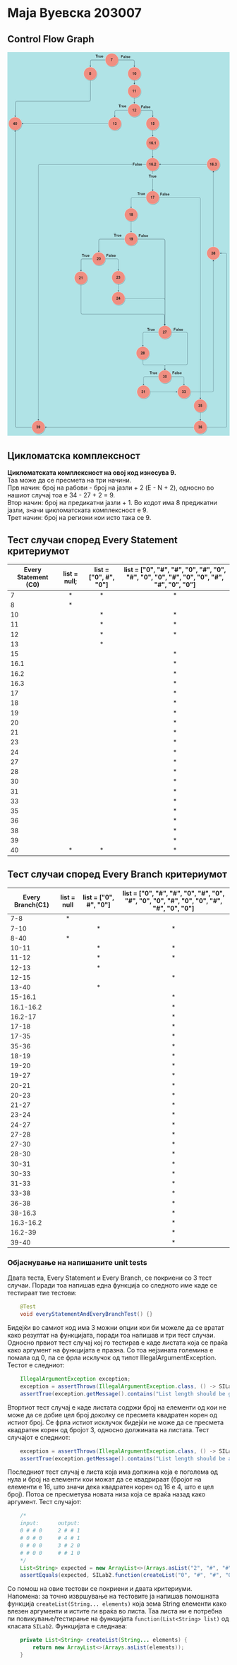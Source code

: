 # Маја Вуевска 203007

## Control Flow Graph
<img src="./SI_Lab2_CFG_203007.png" alt="Control Flow Graph">

## Цикломатска комплексност

**Цикломатската комплексност на овој код изнесува 9.** <br>
Таа може да се пресмета на три начини. <br> 
Прв начин: број на рабови - број на јазли + 2 (E - N + 2), односно во нашиот 
случај тоа е 34 - 27 + 2 = 9. <br>
Втор начин: број на предикатни јазли + 1. Во кодот има 8 предикатни јазли, 
значи цикломатската комплексност е 9. <br>
Трет начин: број на региони кои исто така се 9. 

## Тест случаи според Every Statement критериумот

| **Every Statement (C0)** 	| **list = null;** 	| **list = ["0", #",   "0"]** 	| **list = ["0", "#", "#", "0", "#", "0", "#", "0", "0", "#", "0", "0", "#", "#", "0", "0"]** 	|
|---	|:---:	|:---:	|:---:	|
| 7 	| * 	| * 	| * 	|
| 8 	| * 	|  	|  	|
| 10 	|  	| * 	| * 	|
| 11 	|  	| * 	| * 	|
| 12 	|  	| * 	| * 	|
| 13 	|  	| * 	|  	|
| 15 	|  	|  	| * 	|
| 16.1 	|  	|  	| * 	|
| 16.2 	|  	|  	| * 	|
| 16.3 	|  	|  	| * 	|
| 17 	|  	|  	| * 	|
| 18 	|  	|  	| * 	|
| 19 	|  	|  	| * 	|
| 20 	|  	|  	| * 	|
| 21 	|  	|  	| * 	|
| 23 	|  	|  	| * 	|
| 24 	|  	|  	| * 	|
| 27 	|  	|  	| * 	|
| 28 	|  	|  	| * 	|
| 30 	|  	|  	| * 	|
| 31 	|  	|  	| * 	|
| 33 	|  	|  	| * 	|
| 35 	|  	|  	| * 	|
| 36 	|  	|  	| * 	|
| 38    |   |   | *     |
| 39 	|  	|  	| * 	|
| 40 	| * 	| * 	| *	|                                                 	|

## Тест случаи според Every Branch критериумот

| **Every Branch(C1)** | **list = null** | **list = ["0", #", "0"]** | **list = ["0", "#", "#", "0", "#", "0", "#", "0", "0", "#", "0", "0", "#", "#", "0", "0"]** |
|----------------------|:---------------:|:-------------------------:|:--------------------------------------------------------:|
| 7-8                  | *               |                           |                                                          |
| 7-10                 |                 | *                         | *                                                        |
| 8-40                 | *               |                           |                                                          |
| 10-11                |                 | *                         | *                                                        |
| 11-12                |                 | *                         | *                                                        |
| 12-13                |                 | *                         |                                                          |
| 12-15                |                 |                           | *                                                        |
| 13-40                |                 | *                         |                                                          |
| 15-16.1              |                 |                           | *                                                        |
| 16.1-16.2            |                 |                           | *                                                        |
| 16.2-17              |                 |                           | *                                                        |
| 17-18                |                 |                           | *                                                        |
| 17-35                |                 |                           | *                                                        |
| 35-36                |                 |                           | *                                                        |
| 18-19                |                 |                           | *                                                        |
| 19-20                |                 |                           | *                                                        |
| 19-27                |                 |                           | *                                                        |
| 20-21                |                 |                           | *                                                        |
| 20-23                |                 |                           | *                                                        |
| 21-27                |                 |                           | *                                                        |
| 23-24                |                 |                           | *                                                        |
| 24-27                |                 |                           | *                                                        |
| 27-28                |                 |                           | *                                                        |
| 27-30                |                 |                           | *                                                        |
| 28-30                |                 |                           | *                                                        |
| 30-31                |                 |                           | *                                                        |
| 30-33                |                 |                           | *                                                        |  
| 31-33                |                 |                           | *                                                        | 
| 33-38                |                 |                           | *                                                        |
| 36-38                |                 |                           | *                                                        |
| 38-16.3              |                 |                           | *                                                        |
| 16.3-16.2            |                 |                           | *                                                        |
| 16.2-39              |                 |                           | *                                                        |
| 39-40                |                 |                           | *                                                        |

### Објаснување на напишаните unit tests

Двата теста, Every Statement и Every Branch, се покриени со 3 тест случаи. Поради тоа напишав една функција со следното име каде се тестираат тие тестови: <br>
```java
    @Test
    void everyStatementAndEveryBranchTest() {}
```
Бидејќи во самиот код има 3 можни опции кои би можеле да се вратат како резултат на функцијата, поради тоа напишав и три тест случаи. Односно првиот тест случај кој го тестирав е каде листата која се праќа како аргумент на функцијата е празна. Со тоа нејзината големина е помала од 0, па се фрла исклучок од типот IllegalArgumentException. Тестот е следниот: <br>

```java
    IllegalArgumentException exception; 
    exception = assertThrows(IllegalArgumentException.class, () -> SILab2.function(createList())); 
    assertTrue(exception.getMessage().contains("List length should be greater than 0"));
```

Втортиот тест случај е каде листата содржи број на елементи од кои не може да се добие цел број доколку се пресмета квадратен корен од истиот број. Се фрла истиот исклучок бидејќи не може да се пресмета квадратен корен од бројот 3, односно должината на листата. Тест случајот е следниот: <br>

```java
    exception = assertThrows(IllegalArgumentException.class, () -> SILab2.function(createList("0", "#", "0")));
    assertTrue(exception.getMessage().contains("List length should be a perfect square"));
```

Последниот тест случај е листа која има должина која е поголема од нула и број на елементи кои можат да се квадрираат (бројот на елементи е 16, што значи дека квадратен корен од 16 е 4, што е цел број). Потоа се пресметува новата низа која се враќа назад како аргумент. Тест случајот: <br>

```java
    /*  
    input:      output:
    0 # # 0     2 # # 1
    # 0 # 0     # 4 # 1
    0 # 0 0     3 # 2 0
    # # 0 0     # # 1 0
    */
    List<String> expected = new ArrayList<>(Arrays.asList("2", "#", "#", "1", "#", "4", "#", "1", "3", "#", "2", "0", "#", "#", "1", "0"));
    assertEquals(expected, SILab2.function(createList("0", "#", "#", "0", "#", "0", "#", "0", "0", "#", "0", "0", "#", "#", "0", "0")));
```

Со помош на овие тестови се покриени и двата критериуми. <br>
Напомена: за точно извршување на тестовите ја напишав помошната функција ```createList(String... elements)``` која зема String елементи како влезен аргументи и истите ги враќа во листа. Таа листа ни е потребна пи повикување/тестирање на функцијата ```function(List<String> list)``` од класата ```SILab2```. Функцијата е следнава:<br>

```java
    private List<String> createList(String... elements) {
        return new ArrayList<>(Arrays.asList(elements));
    }
```